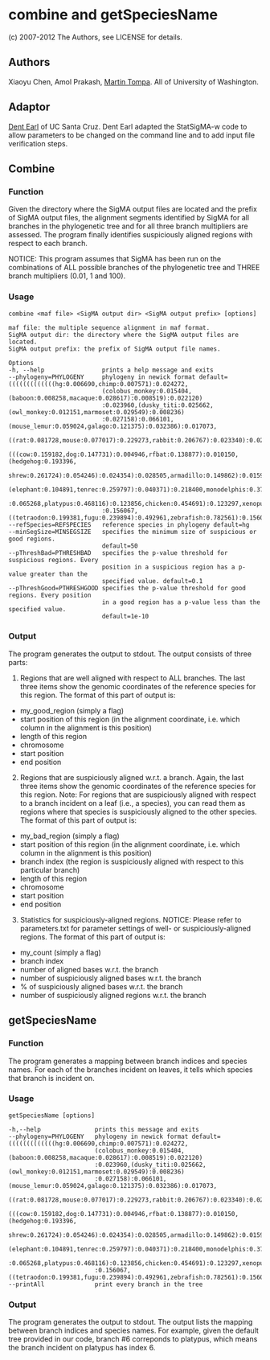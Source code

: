 # combine and getSpeciesName
(c) 2007-2012 The Authors, see LICENSE for details.

## Authors
Xiaoyu Chen, Amol Prakash, [Martin Tompa](http://www.cs.washington.edu/homes/tompa/). All of University of Washington.

## Adaptor
[Dent Earl](https://github.com/dentearl/) of UC Santa Cruz. Dent Earl adapted the StatSigMA-w code to allow parameters to be changed on the command line and to add input file verification steps.

## Combine
### Function
Given the directory where the SigMA output files are located and the prefix of SigMA output files, the alignment segments identified by SigMA for all branches in the phylogenetic tree and for all three branch multipliers are assessed. The program finally identifies suspiciously aligned regions with respect to each branch.

NOTICE: This program assumes that SigMA has been run on the combinations of ALL possible branches of the phylogenetic tree and THREE branch multipliers (0.01, 1 and 100).
### Usage
    combine <maf file> <SigMA output dir> <SigMA output prefix> [options]

    maf file: the multiple sequence alignment in maf format.
    SigMA output dir: the directory where the SigMA output files are located.
    SigMA output prefix: the prefix of SigMA output file names. 

    Options
    -h, --help                prints a help message and exits
    --phylogeny=PHYLOGENY     phylogeny in newick format default=(((((((((((((hg:0.006690,chimp:0.007571):0.024272,
                              (colobus_monkey:0.015404,(baboon:0.008258,macaque:0.028617):0.008519):0.022120)
                              :0.023960,(dusky_titi:0.025662,(owl_monkey:0.012151,marmoset:0.029549):0.008236)
                              :0.027158):0.066101,(mouse_lemur:0.059024,galago:0.121375):0.032386):0.017073,
                              ((rat:0.081728,mouse:0.077017):0.229273,rabbit:0.206767):0.023340):0.023026,
                              (((cow:0.159182,dog:0.147731):0.004946,rfbat:0.138877):0.010150,(hedgehog:0.193396,
                              shrew:0.261724):0.054246):0.024354):0.028505,armadillo:0.149862):0.015994,
                              (elephant:0.104891,tenrec:0.259797):0.040371):0.218400,monodelphis:0.371073)
                              :0.065268,platypus:0.468116):0.123856,chicken:0.454691):0.123297,xenopus:0.782453)
                              :0.156067,((tetraodon:0.199381,fugu:0.239894):0.492961,zebrafish:0.782561):0.156067)
    --refSpecies=REFSPECIES   reference species in phylogeny default=hg
    --minSegSize=MINSEGSIZE   specifies the minimum size of suspicious or good regions.
                              default=50
    --pThreshBad=PTHRESHBAD   specifies the p-value threshold for suspicious regions. Every 
                              position in a suspicious region has a p-value greater than the 
                              specified value. default=0.1
    --pThreshGood=PTHRESHGOOD specifies the p-value threshold for good regions. Every position 
                              in a good region has a p-value less than the specified value.
                              default=1e-10
</code>

### Output
The program generates the output to stdout. The output consists of three parts: 

1. Regions that are well aligned with respect to ALL branches. The last three items show the genomic coordinates of the reference species for this region. The format of this part of output is:
 * my_good_region (simply a flag) 
 * start position of this region (in the alignment coordinate, i.e. which column in the alignment is this position)
 * length of this region
 * chromosome
 * start position 
 * end position 

2. Regions that are suspiciously aligned w.r.t. a branch. Again, the last three items show the genomic coordinates of the reference species for this region. Note: For regions that are suspiciously aligned with respect to a branch incident on a leaf (i.e., a species), you can read them as regions where that species is suspiciously aligned to the other species. The format of this part of output is:
 * my_bad_region (simply a flag) 
 * start position of this region (in the alignment coordinate, i.e. which column in the alignment is this position)
 * branch index (the region is suspiciously aligned with respect to this particular branch)
 * length of this region
 * chromosome
 * start position 
 * end position 

3. Statistics for suspiciously-aligned regions. NOTICE: Please refer to parameters.txt for parameter settings of well- or suspiciously-aligned regions. The format of this part of output is:
 * my_count (simply a flag)
 * branch index
 * number of aligned bases w.r.t. the branch
 * number of suspiciously aligned bases w.r.t. the branch
 * % of suspiciously aligned bases w.r.t. the branch
 * number of suspiciously aligned regions w.r.t. the branch 

## getSpeciesName
### Function
The program generates a mapping between branch indices and species names. For each of the branches incident on leaves, it tells which species that branch is incident on.

### Usage
    getSpeciesName [options]
    
    -h,--help               prints this message and exits
    --phylogeny=PHYLOGENY   phylogeny in newick format default=(((((((((((((hg:0.006690,chimp:0.007571):0.024272,
                            (colobus_monkey:0.015404,(baboon:0.008258,macaque:0.028617):0.008519):0.022120)
                            :0.023960,(dusky_titi:0.025662,(owl_monkey:0.012151,marmoset:0.029549):0.008236)
                            :0.027158):0.066101,(mouse_lemur:0.059024,galago:0.121375):0.032386):0.017073,
                            ((rat:0.081728,mouse:0.077017):0.229273,rabbit:0.206767):0.023340):0.023026,
                            (((cow:0.159182,dog:0.147731):0.004946,rfbat:0.138877):0.010150,(hedgehog:0.193396,
                            shrew:0.261724):0.054246):0.024354):0.028505,armadillo:0.149862):0.015994,
                            (elephant:0.104891,tenrec:0.259797):0.040371):0.218400,monodelphis:0.371073)
                            :0.065268,platypus:0.468116):0.123856,chicken:0.454691):0.123297,xenopus:0.782453)
                            :0.156067,((tetraodon:0.199381,fugu:0.239894):0.492961,zebrafish:0.782561):0.156067)
    --printAll              print every branch in the tree

### Output
The program generates the output to stdout. The output lists the mapping between branch indices and species names. For example, given the default tree provided in our code, branch #6 correponds to platypus, which means the branch incident on platypus has index 6.
